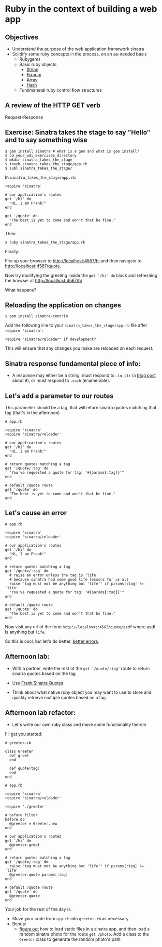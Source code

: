 # Ruby in the context of building a web app

## Objectives

* Understand the purpose of the web application framework sinatra
* Solidify some ruby concepts in the process, on an as-needed basis
    * Rubygems
    * Basic ruby objects: 
        * [String](http://www.ruby-doc.org/core-2.2.0/String.html)
        * [Fixnum](http://www.ruby-doc.org/core-2.2.0/Fixnum.html)
        * [Array](http://www.ruby-doc.org/core-2.2.0/Array.html)
        * [Hash](http://www.ruby-doc.org/core-2.2.0/Hash.html)
    * Fundmanetal ruby control flow structures

## A review of the HTTP GET verb

Request-Response

## Exercise: Sinatra takes the stage to say "Hello" and to say something wise

```
$ gem install sinatra # what is a gem and what is gem install?
$ cd your_wdi_exercises_directory
$ mkdir sinatra_takes_the_stage
$ touch sinatra_takes_the_stage/app.rb
$ subl sinatra_takes_the_stage/
```

In `sinatra_takes_the_stage/app.rb`:

```
require 'sinatra'

# our application's routes
get '/hi' do
  "Hi, I am Frank!"
end

get '/quote' do
  "The best is yet to come and won't that be fine."
end

```

Then:

```
$ ruby sinatra_takes_the_stage/app.rb
```

Finally:

Fire up your browser to [http://localhost:4567/hi](http://localhost:4567/hi) and then navigate to [http://localhost:4567/quote](http://localhost:4567/quote). 

Now try modifying the greeting inside the `get '/hi' do` block and refreshing the browser at [http://localhost:4567/hi](http://localhost:4567/hi)

What happens?

## Reloading the application on changes

```
$ gem install sinatra-contrib
```

Add the following line to your `sinatra_takes_the_stage/app.rb` file after `require 'sinatra'`:

```
require "sinatra/reloader" if development?
```

This will ensure that any changes you make are reloaded on each request.

## Sinatra response fundamental piece of info:

* A response may either be a string, must respond to `.to_str` (a [blog post](http://jvans1.github.io/blog/2013/01/11/to-s/) about it), or must respond to `.each` (enumerable).

## Let's add a parameter to our routes

This parameter should be a tag, that will return sinatra quotes matching that tag (that's in the afternoon)

```
# app.rb

require 'sinatra'
require 'sinatra/reloader'

# our application's routes
get '/hi' do
  "Hi, I am Frank!"
end

# return quotes matching a tag
get '/quote/:tag' do
  "You've requested a quote for tag: '#{params[:tag]}'"
end

# default /quote route
get '/quote' do
  "The best is yet to come and won't that be fine."
end
```

## Let's cause an error

```
# app.rb

require 'sinatra'
require 'sinatra/reloader'

# our application's routes
get '/hi' do
  "Hi, I am Frank!"
end

# return quotes matching a tag
get '/quote/:tag' do
  # raise an error unless the tag is 'life'
  # because sinatra had some good life lessons for us all
  raise "tag must not be anything but 'life'" if params[:tag] != 'life'
  "You've requested a quote for tag: '#{params[:tag]}'"
end

# default /quote route
get '/quote' do
  "The best is yet to come and won't that be fine."
end
```

Now visit any url of the form `http://localhost:4567/quote/asdf` where asdf is anything but `life`.

So this is cool, but let's do better, [better errors](https://github.com/charliesome/better_errors).

## Afternoon lab: 

* With a partner, write the rest of the `get '/quote/:tag'` route to return sinatra quotes based on the tag. 

* Use [Frank Sinatra Quotes](http://www.goodreads.com/author/quotes/220471.Frank_Sinatra)

* Think about what native ruby object you may want to use to store and quickly retrieve multiple quotes based on a tag.

## Afternoon lab refactor:

* Let's write our own ruby class and move some functionality therein

I'll get you started:

```
# greeter.rb

class Greeter
  def greet
  end
  
  def quote(tag)
  end
end
```

```
# app.rb

require 'sinatra'
require 'sinatra/reloader'

require './greeter'

# before filter
before do
  @greeter = Greeter.new
end

# our application's routes
get '/hi' do
  @greeter.greet
end

# return quotes matching a tag
get '/quote/:tag' do
  raise "tag must not be anything but 'life'" if params[:tag] != 'life'
  @greeter.quote params[:tag]
end

# default /quote route
get '/quote' do
  @greeter.quote
end
```

Your job for the rest of the day is:

* Move your code from `app.rb` into `greeter.rb` as necessary
* Bonus: 
    * [figure out](http://www.sinatrarb.com/intro.html#Static%20Files) how to load static files in a sinatra app, and then load a random sinatra photo for the route `get /photo`. Add a class to the `Greeter` class to generate the random photo's path